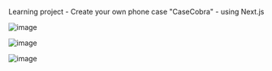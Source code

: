 Learning project - Create your own phone case "CaseCobra" - using Next.js

![image](https://github.com/user-attachments/assets/4619bac3-22f7-4bf8-ab7a-790c8c21ccac)

![image](https://github.com/user-attachments/assets/42f92bc1-6b82-4d02-bc60-16cac4cee053)

![image](https://github.com/user-attachments/assets/445db4f7-03d0-444c-b770-40fea0f10495)

